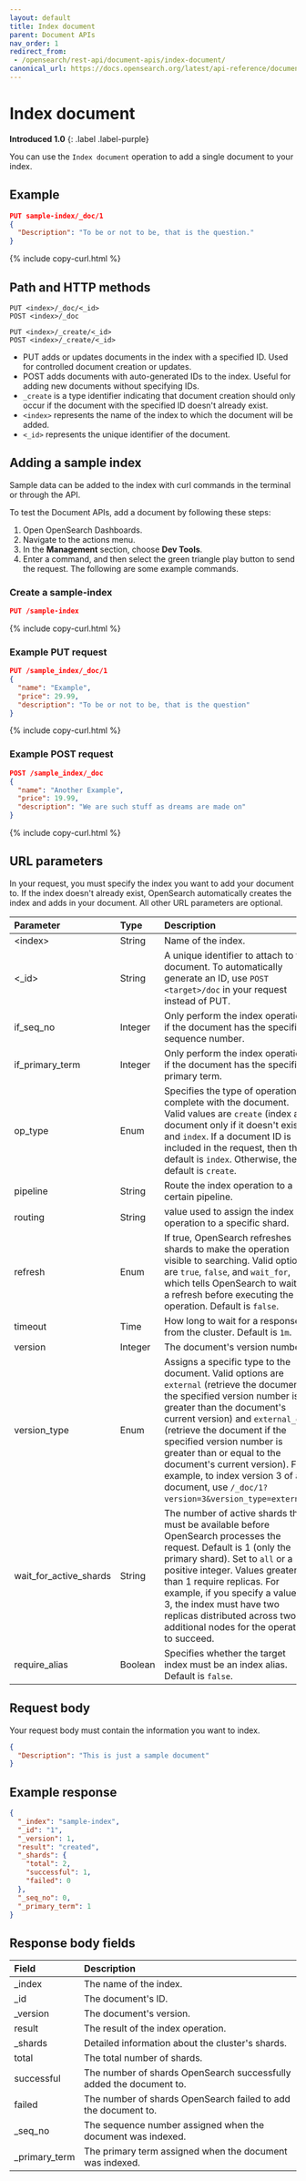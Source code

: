 ```yaml
---
layout: default
title: Index document
parent: Document APIs
nav_order: 1
redirect_from: 
 - /opensearch/rest-api/document-apis/index-document/
canonical_url: https://docs.opensearch.org/latest/api-reference/document-apis/index-document/
---
```


# Index document
**Introduced 1.0**
{: .label .label-purple}

You can use the `Index document` operation to add a single document to your index.

## Example

```json
PUT sample-index/_doc/1
{
  "Description": "To be or not to be, that is the question."
}
```
{% include copy-curl.html %}

## Path and HTTP methods

```
PUT <index>/_doc/<_id>
POST <index>/_doc

PUT <index>/_create/<_id>
POST <index>/_create/<_id>
```

- PUT adds or updates documents in the index with a specified ID. Used for controlled document creation or updates.
- POST adds documents with auto-generated IDs to the index. Useful for adding new documents without specifying IDs.
- `_create` is a type identifier indicating that document creation should only occur if the document with the specified ID doesn't already exist.
- `<index>` represents the name of the index to which the document will be added.
- `<_id>` represents the unique identifier of the document.

## Adding a sample index 

Sample data can be added to the index with curl commands in the terminal or through the API.

To test the Document APIs, add a document by following these steps:
1. Open OpenSearch Dashboards.
2. Navigate to the actions menu. 
3. In the **Management** section, choose **Dev Tools**.
4. Enter a command, and then select the green triangle play button to send the request. The following are some example commands.

### Create a sample-index
```json
PUT /sample-index
```
{% include copy-curl.html %}

### Example PUT request

```json
PUT /sample_index/_doc/1
{
  "name": "Example",
  "price": 29.99,
  "description": "To be or not to be, that is the question"
}
```
{% include copy-curl.html %}

### Example POST request

```json
POST /sample_index/_doc
{
  "name": "Another Example",
  "price": 19.99,
  "description": "We are such stuff as dreams are made on"
}

```
{% include copy-curl.html %}

## URL parameters

In your request, you must specify the index you want to add your document to. If the index doesn't already exist, OpenSearch automatically creates the index and adds in your document. All other URL parameters are optional.

Parameter | Type | Description | Required
:--- | :--- | :--- | :---
&lt;index&gt; | String | Name of the index. | Yes
&lt;_id&gt; | String | A unique identifier to attach to the document. To automatically generate an ID, use `POST <target>/doc` in your request instead of PUT. | No
if_seq_no | Integer | Only perform the index operation if the document has the specified sequence number. | No
if_primary_term | Integer | Only perform the index operation if the document has the specified primary term.| No
op_type | Enum | Specifies the type of operation to complete with the document. Valid values are `create` (index a document only if it doesn't exist) and `index`. If a document ID is included in the request, then the default is `index`. Otherwise, the default is `create`. | No
pipeline | String | Route the index operation to a certain pipeline. | No
routing | String | value used to assign the index operation to a specific shard. | No
refresh | Enum | If true, OpenSearch refreshes shards to make the operation visible to searching. Valid options are `true`, `false`, and `wait_for`, which tells OpenSearch to wait for a refresh before executing the operation. Default is `false`. | No
timeout | Time | How long to wait for a response from the cluster. Default is `1m`. | No
version | Integer | The document's version number. | No
version_type | Enum | Assigns a specific type to the document. Valid options are `external` (retrieve the document if the specified version number is greater than the document's current version) and `external_gte` (retrieve the document if the specified version number is greater than or equal to the document's current version). For example, to index version 3 of a document, use `/_doc/1?version=3&version_type=external`. | No
wait_for_active_shards | String | The number of active shards that must be available before OpenSearch processes the request. Default is 1 (only the primary shard). Set to `all` or a positive integer. Values greater than 1 require replicas. For example, if you specify a value of 3, the index must have two replicas distributed across two additional nodes for the operation to succeed. | No
require_alias | Boolean | Specifies whether the target index must be an index alias. Default is `false`. | No

## Request body

Your request body must contain the information you want to index.

```json
{
  "Description": "This is just a sample document"
}
```

## Example response
```json
{
  "_index": "sample-index",
  "_id": "1",
  "_version": 1,
  "result": "created",
  "_shards": {
    "total": 2,
    "successful": 1,
    "failed": 0
  },
  "_seq_no": 0,
  "_primary_term": 1
}
```

## Response body fields

Field | Description
:--- | :---
_index | The name of the index.
_id | The document's ID.
_version | The document's version.
result | The result of the index operation.
_shards | Detailed information about the cluster's shards.
total | The total number of shards.
successful | The number of shards OpenSearch successfully added the document to.
failed | The number of shards OpenSearch failed to add the document to.
_seq_no | The sequence number assigned when the document was indexed.
_primary_term | The primary term assigned when the document was indexed.
